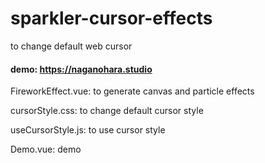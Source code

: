 # sparkler-cursor-effects

to change default web cursor

#### demo: https://naganohara.studio 

FireworkEffect.vue: to generate canvas and particle effects

cursorStyle.css: to change default cursor style

useCursorStyle.js: to use cursor style

Demo.vue: demo
